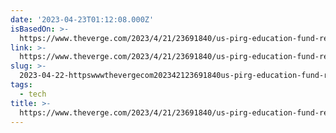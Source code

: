 ```yaml
---
date: '2023-04-23T01:12:08.000Z'
isBasedOn: >-
  https://www.theverge.com/2023/4/21/23691840/us-pirg-education-fund-report-investigation-chromebook-churn
link: >-
  https://www.theverge.com/2023/4/21/23691840/us-pirg-education-fund-report-investigation-chromebook-churn
slug: >-
  2023-04-22-httpswwwthevergecom202342123691840us-pirg-education-fund-report-investigation-chromebook-churn
tags:
  - tech
title: >-
  https://www.theverge.com/2023/4/21/23691840/us-pirg-education-fund-report-investigation-chromebook-churn
---
```


